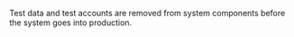 Test data and test accounts are removed from system components before the system goes into production.